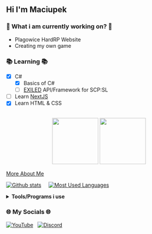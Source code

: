 ## Hi I'm **Maciupek** 

### 🔧 What i am currently working on? 🔧
- Plagowice HardRP Website
- Creating my own game

### 📚 Learning 📚
- [x] C#
  - [x] Basics of C#
  - [ ] [EXILED](https://github.com/Exiled-Team/EXILED/) API/Framework for SCP:SL
- [ ] Learn [NextJS](https://nextjs.org)
- [x] Learn HTML & CSS
<br>

<div align="center">
  <img src="https://user-images.githubusercontent.com/109609413/190855429-54c2802d-c2e7-4752-91a9-31d1939f29ff.jpg" width="125"/>
  <img src="https://user-images.githubusercontent.com/109609413/190855532-24b8de30-a7b0-4ada-a5a3-59555a6c08f5.png" width="125"/>
</div>

[More About Me](README.md#toolsprograms-i-use)

[![Github stats](https://github-readme-stats.vercel.app/api?username=Maciupek&theme=radical)](https://github.com/anuraghazra/github-readme-stats) &nbsp;&nbsp;&nbsp; [![Most Used Languages](https://github-readme-stats.vercel.app/api/top-langs/?username=Maciupek&theme=radical)](https://github.com/anuraghazra/github-readme-stats)



**<details><summary>Tools/Programs i use</summary>**
- Text Editor: [Visual Studio Code](https://code.visualstudio.com/)
</details>

### 🌐 My Socials 🌐

[![YouTube](https://icons.iconarchive.com/icons/papirus-team/papirus-apps/48/youtube-icon.png)](https://www.youtube.com/channel/UChZv2-oj2bgLTv_KV89a0xQ) &nbsp;
[![Discord](https://icons.iconarchive.com/icons/papirus-team/papirus-apps/48/discord-icon.png)](https://discordapp.com/users/630447695559131156) &nbsp;
